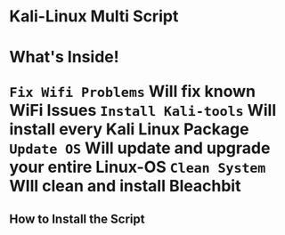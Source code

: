 <h1> Kali-Linux Multi Script <h1>

__What's Inside!__

`Fix Wifi Problems`  Will fix known WiFi Issues
`Install Kali-tools` Will install every Kali Linux Package 
`Update OS`          Will update and upgrade your entire Linux-OS
`Clean System`       WIll clean and install Bleachbit

<h2> How to Install the Script <h2>
  
